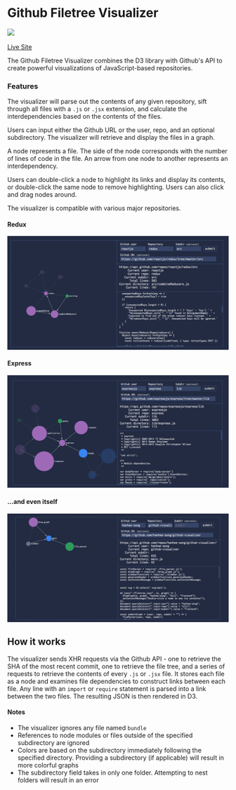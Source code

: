 # Github Filetree Visualizer

![](https://thumbs.gfycat.com/MeatyRecklessButterfly-size_restricted.gif)

[Live Site](https://hanhee-song.github.io/github-visualizer/)

The Github Filetree Visualizer combines the D3 library with Github's API to create powerful visualizations of JavaScript-based repositories.

### Features

The visualizer will parse out the contents of any given repository, sift through all files with a ```.js``` or ```.jsx``` extension, and calculate the interdependencies based on the contents of the files.

Users can input either the Github URL or the user, repo, and an optional subdirectory. The visualizer will retrieve and display the files in a graph.

A node represents a file. The side of the node corresponds with the number of lines of code in the file. An arrow from one node to another represents an interdependency.

Users can double-click a node to highlight its links and display its contents, or double-click the same node to remove highlighting. Users can also click and drag nodes around.

The visualizer is compatible with various major repositories.

#### Redux

<img src="https://github.com/hanhee-song/github-visualizer/blob/master/docs/image_1.png?raw=true" width="600px"/>

#### Express

<img src="https://github.com/hanhee-song/github-visualizer/blob/master/docs/image_2.png?raw=true" width="600px"/>

#### ...and even itself

<img src="https://github.com/hanhee-song/github-visualizer/blob/master/docs/image_3.png?raw=true" width="600px"/>

## How it works

The visualizer sends XHR requests via the Github API - one to retrieve the SHA of the most recent commit, one to retrieve the file tree, and a series of requests to retrieve the contents of every ```.js``` or ```.jsx``` file. It stores each file as a node and examines file dependencies to construct links between each file. Any line with an ```import``` or ```require``` statement is parsed into a link between the two files. The resulting JSON is then rendered in D3.

#### Notes

* The visualizer ignores any file named ```bundle```
* References to node modules or files outside of the specified subdirectory are ignored
* Colors are based on the subdirectory immediately following the specified directory. Providing a subdirectory (if applicable) will result in more colorful graphs
* The subdirectory field takes in only one folder. Attempting to nest folders will result in an error

